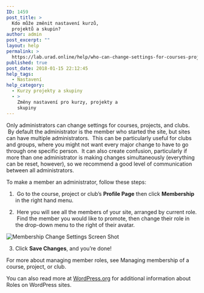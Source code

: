 ```yaml
---
ID: 1459
post_title: >
  Kdo může změnit nastavení kurzů,
  projektů a skupin?
author: admin
post_excerpt: ""
layout: help
permalink: >
  https://lab.urad.online/help/who-can-change-settings-for-courses-projects-and-clubs/
published: true
post_date: 2018-01-15 22:12:45
help_tags:
  - Nastavení
help_category:
  - Kurzy projekty a skupiny
  - >
    Změny nastavení pro kurzy, projekty a
    skupiny
---
```

Only administrators can change settings for courses, projects, and clubs.  By default the administrator is the member who started the site, but sites can have multiple administrators.  This can be particularly useful for clubs and groups, where you might not want every major change to have to go through one specific person.  It can also create confusion, particularly if more than one administrator is making changes simultaneously (everything can be reset, however), so we recommend a good level of communication between all administrators.

To make a member an administrator, follow these steps:

1.  Go to the course, project or club’s <strong>Profile Page</strong> then click <strong>Membership</strong> in the right hand menu.

2.  Here you will see all the members of your site, arranged by current role.  Find the member you would like to promote, then change their role in the drop-down menu to the right of their avatar.

<img class="alignnone wp-image-36479 size-full" src="https://openlab.citytech.cuny.edu/wp-content/uploads/2012/08/Who_Can_Change_Settings_1_V2.png" alt="Membership Change Settings Screen Shot" />

3. Click <strong>Save Changes</strong>, and you’re done!

For more about managing member roles, see Managing membership of a course, project, or club.

You can also read more at <a href="http://codex.wordpress.org/Roles_and_Capabilities">WordPress.org</a> for additional information about Roles on WordPress sites.